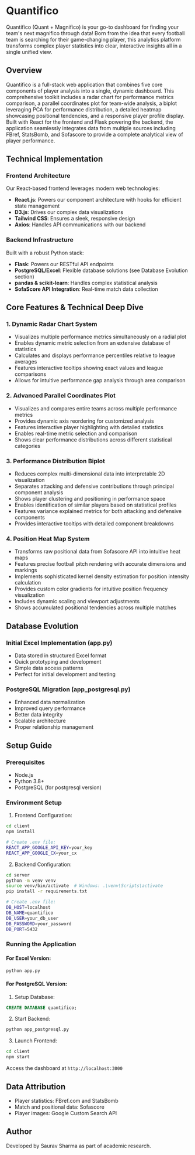 # Quantifico

Quantifico (Quant + Magnifico) is your go-to dashboard for finding your team's next magnifico through data! Born from the idea that every football team is searching for their game-changing player, this analytics platform transforms complex player statistics into clear, interactive insights all in a single unified view.

## Overview
Quantifico is a full-stack web application that combines five core components of player analysis into a single, dynamic dashboard. This comprehensive toolkit includes a radar chart for performance metrics comparison, a parallel coordinates plot for team-wide analysis, a biplot leveraging PCA for performance distribution, a detailed heatmap showcasing positional tendencies, and a responsive player profile display. Built with React for the frontend and Flask powering the backend, the application seamlessly integrates data from multiple sources including FBref, StatsBomb, and Sofascore to provide a complete analytical view of player performance.
## Technical Implementation

### Frontend Architecture
Our React-based frontend leverages modern web technologies:
- **React.js**: Powers our component architecture with hooks for efficient state management
- **D3.js**: Drives our complex data visualizations 
- **Tailwind CSS**: Ensures a sleek, responsive design
- **Axios**: Handles API communications with our backend

### Backend Infrastructure
Built with a robust Python stack:
- **Flask**: Powers our RESTful API endpoints
- **PostgreSQL/Excel**: Flexible database solutions (see Database Evolution section)
- **pandas & scikit-learn**: Handles complex statistical analysis
- **SofaScore API Integration**: Real-time match data collection

## Core Features & Technical Deep Dive

### 1. Dynamic Radar Chart System
- Visualizes multiple performance metrics simultaneously on a radial plot
- Enables dynamic metric selection from an extensive database of statistics
- Calculates and displays performance percentiles relative to league averages
- Features interactive tooltips showing exact values and league comparisons
- Allows for intuitive performance gap analysis through area comparison

### 2. Advanced Parallel Coordinates Plot
- Visualizes and compares entire teams across multiple performance metrics
- Provides dynamic axis reordering for customized analysis
- Features interactive player highlighting with detailed statistics
- Enables real-time metric selection and comparison
- Shows clear performance distributions across different statistical categories

### 3. Performance Distribution Biplot
- Reduces complex multi-dimensional data into interpretable 2D visualization
- Separates attacking and defensive contributions through principal component analysis
- Shows player clustering and positioning in performance space
- Enables identification of similar players based on statistical profiles
- Features variance explained metrics for both attacking and defensive components
- Provides interactive tooltips with detailed component breakdowns

### 4. Position Heat Map System
- Transforms raw positional data from Sofascore API into intuitive heat maps
- Features precise football pitch rendering with accurate dimensions and markings
- Implements sophisticated kernel density estimation for position intensity calculation
- Provides custom color gradients for intuitive position frequency visualization
- Includes dynamic scaling and viewport adjustments
- Shows accumulated positional tendencies across multiple matches

## Database Evolution

### Initial Excel Implementation (app.py)
- Data stored in structured Excel format
- Quick prototyping and development
- Simple data access patterns
- Perfect for initial development and testing

### PostgreSQL Migration (app_postgresql.py)
- Enhanced data normalization
- Improved query performance
- Better data integrity
- Scalable architecture
- Proper relationship management

## Setup Guide

### Prerequisites
- Node.js 
- Python 3.8+
- PostgreSQL (for postgresql version)

### Environment Setup

1. Frontend Configuration:
```bash
cd client
npm install

# Create .env file:
REACT_APP_GOOGLE_API_KEY=your_key
REACT_APP_GOOGLE_CX=your_cx
```

2. Backend Configuration:
```bash
cd server
python -m venv venv
source venv/bin/activate  # Windows: .\venv\Scripts\activate
pip install -r requirements.txt

# Create .env file:
DB_HOST=localhost
DB_NAME=quantifico
DB_USER=your_db_user
DB_PASSWORD=your_password
DB_PORT=5432
```

### Running the Application

#### For Excel Version:
```bash
python app.py
```

#### For PostgreSQL Version:
1. Setup Database:
```sql
CREATE DATABASE quantifico;
```

2. Start Backend:
```bash
python app_postgresql.py
```

3. Launch Frontend:
```bash
cd client
npm start
```

Access the dashboard at `http://localhost:3000`

## Data Attribution
- Player statistics: FBref.com and StatsBomb
- Match and positional data: Sofascore
- Player images: Google Custom Search API

## Author
Developed by Saurav Sharma as part of academic research.
